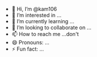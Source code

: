 - 👋 Hi, I’m @kam106
- 👀 I’m interested in ...
- 🌱 I’m currently learning ...
- 💞️ I’m looking to collaborate on ...
- 📫 How to reach me ...don't
- 😄 Pronouns: ...
- ⚡ Fun fact: ...

